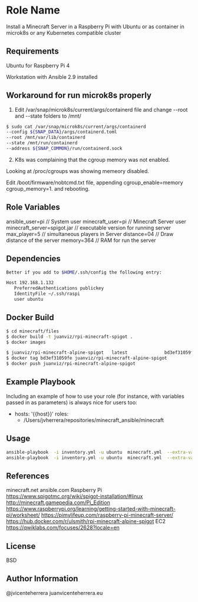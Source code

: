 Role Name
=========

Install a Minecraft Server in a Raspberry Pi with Ubuntu or as container in microk8s or any Kubernetes compatible cluster

Requirements
------------
Ubuntu for Raspberry Pi 4

Workstation with Ansible 2.9 installed

Workaround for run microk8s properly
------------

1. Edit /var/snap/microk8s/current/args/containerd file and change --root and --state folders to /mnt/

```bash
$ sudo cat /var/snap/microk8s/current/args/containerd
--config ${SNAP_DATA}/args/containerd.toml
--root /mnt/var/lib/containerd
--state /mnt/run/containerd
--address ${SNAP_COMMON}/run/containerd.sock
```
2. K8s was complaining that the cgroup memory was not enabled. 

Looking at /proc/cgroups was showing memeory disabled. 

Edit  /boot/firmware/nobtcmd.txt file, appending cgroup_enable=memory cgroup_memory=1. and rebooting.


Role Variables
--------------

ansible_user=pi // System user
minecraft_user=pi // Minecraft Server user
minecraft_server=spigot.jar // executable version for running server 
max_player=5 // simultaneous players in Server
distance=04 // Draw distance of the server
memory=364 // RAM for run the server

Dependencies
------------

```bash
Better if you add to $HOME/.ssh/config the following entry:

Host 192.168.1.132
   PreferredAuthentications publickey
   IdentityFile ~/.ssh/raspi
   user ubuntu
```


Docker Build
----------------
```bash
$ cd minecraft/files
$ docker build -t juanviz/rpi-minecraft-spigot .
$ docker images

$ juanviz/rpi-minecraft-alpine-spigot   latest              bd3ef31059fe        23 minutes ago         232MB
$ docker tag bd3ef31059fe juanviz/rpi-minecraft-alpine-spigot
$ docker push juanviz/rpi-minecraft-alpine-spigot
```


Example Playbook
----------------

Including an example of how to use your role (for instance, with variables passed in as parameters) is always nice for users too:

- hosts: '{{host}}'
  roles:
    - /Users/jvherrera/repositories/minecraft_ansible/minecraft

Usage
----------------
```bash
ansible-playbook  -i inventory.yml -u ubuntu  minecraft.yml  --extra-vars "host=pi mode=pi boot=yes"
ansible-playbook  -i inventory.yml -u ubuntu  minecraft.yml  --extra-vars "host=pi mode=k8s"
```
References
----------------
minecraft.net
ansible.com
Raspberry Pi
https://www.spigotmc.org/wiki/spigot-installation/#linux
http://minecraft.gamepedia.com/Pi_Edition
https://www.raspberrypi.org/learning/getting-started-with-minecraft-pi/worksheet/
https://pimylifeup.com/raspberry-pi-minecraft-server/
https://hub.docker.com/r/ulsmith/rpi-minecraft-alpine-spigot
EC2
https://qwiklabs.com/focuses/2628?locale=en


License
-------

BSD

Author Information
------------------

@jvicenteherrera
juanvicenteherrera.eu